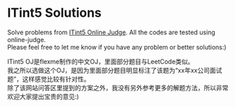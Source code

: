 ITint5 Solutions
======

Solve problems from [ITint5 Online Judge](http://www.itint5.com/oj/). All the codes are tested using online-judge.<br>
Please feel free to let me know if you have any problem or better solutions:)<br>

ITint5 OJ是flexme制作的中文OJ，里面部分题目与LeetCode类似。<br>
我之所以选做这个OJ，是因为里面部分题目明显标注了该题为“xx年xx公司面试题”，这样感觉比较有针对性。<br>
除了该网站问答区里提到的方案之外，我没有另外参考更多的解题方法，所以非常欢迎大家提出宝贵的意见:)
